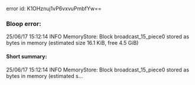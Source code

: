 error id: K1OHznuj1vP6vxvuPmbfYw==
### Bloop error:

25/06/17 15:12:14 INFO MemoryStore: Block broadcast_15_piece0 stored as bytes in memory (estimated size 16.1 KiB, free 4.5 GiB)
#### Short summary: 

25/06/17 15:12:14 INFO MemoryStore: Block broadcast_15_piece0 stored as bytes in memory (estimated s...